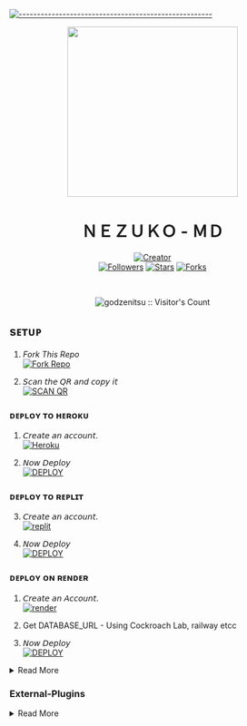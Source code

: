 [![-----------------------------------------------------](https://raw.githubusercontent.com/andreasbm/readme/master/assets/lines/colored.png)](#table-of-contents)
<div align="center" class= "main"> 
  <img src="https://i.imgur.com/f48WF0n.jpeg" width="300" height="300"/>
  <h1>ＮＥＺＵＫＯ - ＭＤ</h1>

<a href="https://github.com/godzenitsu"><img title="Creator" src="https://img.shields.io/badge/Creator-ZENITSU-red.svg?style=for-the-badge&logo=github"></a>
<br>
<a href="https://github.com/godzenitsu?tab=followers"><img title="Followers" src="https://img.shields.io/github/followers/GODZENITSU?color=green&style=flat-square"></a>
<a href="https://github.com/godzenitsu/NEZUKO-V2/stargazers/"><img title="Stars" src="https://img.shields.io/github/stars/godzenitsu/NEZUKO-V2?color=white&style=flat-square"></a>
<a href="https://github.com/godzenitsu/NEZUKO-V2/network/members"><img title="Forks" src="https://img.shields.io/github/forks/GODZENITSU/NEZUKO-V2?color=yellow&style=flat-square"></a>
<div align="left"
<br><br>

<p align="center"><img src="https://profile-counter.glitch.me/{NEZUKO-V2}/count.svg" alt="godzenitsu :: Visitor's Count" /></p>

  
## sᴇᴛᴜᴘ

1. _Fork This Repo_
    <br>
<a href='https://github.com/godzenitsu/NEZUKO-V2/fork' target="_blank"><img alt='Fork Repo' src='https://img.shields.io/badge/Fork_Repo-100000?style=for-the-badge&logo=scan&logoColor=white&labelColor=black&color=black'/></a>

2. 𝘚𝘤𝘢𝘯 𝘵𝘩𝘦 𝘘𝘙 𝘢𝘯𝘥 𝘤𝘰𝘱𝘺 𝘪𝘵
    <br>
<a href='https://queen-nezuko-web.onrender.com' target="_blank"><img alt='SCAN QR' src='https://img.shields.io/badge/Scan_qr-100000?style=for-the-badge&logo=scan&logoColor=white&labelColor=black&color=black'/></a>


### ᴅᴇᴘʟᴏʏ ᴛᴏ ʜᴇʀᴏᴋᴜ

1. 𝘊𝘳𝘦𝘢𝘵𝘦 𝘢𝘯 𝘢𝘤𝘤𝘰𝘶𝘯𝘵.
    <br>
<a href='https://signup.heroku.com/' target="_blank"><img alt='Heroku' src='https://img.shields.io/badge/-Create-black?style=for-the-badge&logo=heroku&logoColor=white'/></a>

2. 𝘕𝘰𝘸 𝘋𝘦𝘱𝘭𝘰𝘺
    <br>
<a href='https://dashboard.heroku.com/new-app?template=https://github.com/godzenitsu/NEZUKO-V2' target="_blank"><img alt='DEPLOY' src='https://img.shields.io/badge/-DEPLOY-black?style=for-the-badge&logo=heroku&logoColor=white'/></a>

### ᴅᴇᴘʟᴏʏ ᴛᴏ ʀᴇᴘʟɪᴛ

3. 𝘊𝘳𝘦𝘢𝘵𝘦 𝘢𝘯 𝘢𝘤𝘤𝘰𝘶𝘯𝘵.
    <br>
<a href='https://replit.com/signup' target="_blank"><img alt='replit' src='https://img.shields.io/badge/-Create-black?style=for-the-badge&logo=replit&logoColor=orange'/></a>

4. 𝘕𝘰𝘸 𝘋𝘦𝘱𝘭𝘰𝘺
    <br>
<a href='https://replit.com/github/V
godzenitsu/NEZUKO-V2' target="_blank"><img alt='DEPLOY' src='https://img.shields.io/badge/-DEPLOY-black?style=for-the-badge&logo=replit&logoColor=orange'/></a>

### ᴅᴇᴩʟᴏʏ ᴏɴ ʀᴇɴᴅᴇʀ

1. 𝘊𝘳𝘦𝘢𝘵𝘦 𝘢𝘯 𝘈𝘤𝘤𝘰𝘶𝘯𝘵.
    <br>
<a href='https://dashboard.render.com/register' target="_blank"><img alt='render' src='https://img.shields.io/badge/-Create-black?style=for-the-badge&logo=render&logoColor=white'/></a>

3. Get DATABASE_URL - Using Cockroach Lab, railway etcc

2. 𝘕𝘰𝘸 𝘋𝘦𝘱𝘭𝘰𝘺
    <br>
<a href='https://dashboard.render.com/blueprint/new?repo=https://github.com/godzenitsu/NEZUKO-V2' target="_blank"><img alt='DEPLOY' src='https://img.shields.io/badge/-DEPLOY-black?style=for-the-badge&logo=render&logoColor=white'/></a>

<details close>
    
<summary>Read More</summary>

### 1. Customise Bot

 Go to Environment Variables and edit and use

### 2. To Run Nezuko Bot 24×7
    
 Copy the web url and add to the Environment Variables as SERVERURL
   

  </details>

### External-Plugins

<details close>
<summary>Read More</summary>

<br>


* [`External PLUGINS`](https://github.com/godzenitsu/nezuko-plugins)



### sᴜᴘᴘᴏʀᴛ ᴍᴇ

&nbsp;&nbsp;&nbsp;&nbsp;&nbsp;&nbsp;&nbsp;<a href="https://www.buymeacoffee.com/safeershafo">
  <img src="https://i.ibb.co/KNnhcvX/bmc-button.png" alt="Buy Me Coffee" height="40" width="150" style="margin-left: 60px;">
</a>

  ### ᴛʜᴀɴᴋs ᴛᴏ
- [LOKI❤️](https://github.com/Loki-Xer) <br>
- [X-Electra](https://github.com/X-Electra) for [X-Asena](https://github.com/X-Electra/X-Asena)
- [ZETA](https://github.com/Kingbadan321)
- [EFY](https://github.com/Efy5555)
- <br><br>



